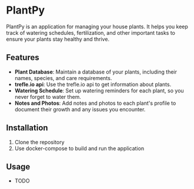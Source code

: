 # PlantPy

PlantPy is an application for managing your house plants. It helps you keep track of watering schedules, fertilization, and other important tasks to ensure your plants stay healthy and thrive.

## Features

- **Plant Database**: Maintain a database of your plants, including their names, species, and care requirements.
- **trefle.io api**: Use the trefle.io api to get information about plants.
- **Watering Schedule**: Set up watering reminders for each plant, so you never forget to water them.
- **Notes and Photos**: Add notes and photos to each plant's profile to document their growth and any issues you encounter.

## Installation

1. Clone the repository
2. Use docker-compose to build and run the application

## Usage

* TODO
